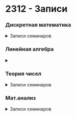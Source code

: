 # 2312 - Записи
<h3>Дискретная математика</h3>
<details><summary>Записи семинаров</summary>
<li><a href="https://disk.yandex.ru/i/-c3EjmIsdRua9Q">17 Семинар (31.01.2024)</a></li>
</details>
<h3>Линейная алгебра</h3>
<details><summary></summary>Записи семинаров</summary>

</details>
<h3>Теория чисел</h3>
<details><summary>Записи семинаров</summary>

</details>
<h3>Мат.анализ</h3>
<details><summary>Записи семинаров</summary>

</details>
